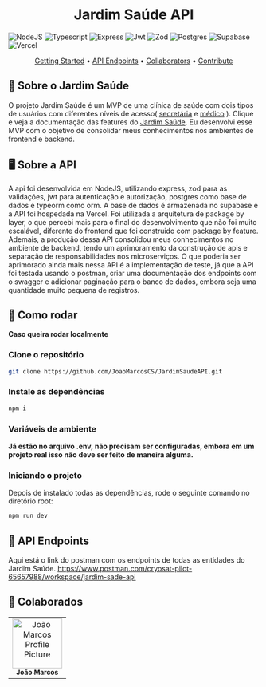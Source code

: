 [NODEJS_BADGE]: https://img.shields.io/badge/node.js-6DA55F?style=for-the-badge&logo=node.js&logoColor=white
[TYPESCRIPT__BADGE]: https://img.shields.io/badge/typescript-D4FAFF?style=for-the-badge&logo=typescript
[EXPRESS__BADGE]: https://img.shields.io/badge/express-005CFE?style=for-the-badge&logo=express
[POSTGRES_BADGE]:https://img.shields.io/badge/postgres-%23316192.svg?style=for-the-badge&logo=postgresql&logoColor=white
[JSONWEBTOKEN_BADGE]:https://img.shields.io/badge/JWT-black?style=for-the-badge&logo=JSON%20web%20tokens
[ZOD_BADGE]:https://img.shields.io/badge/zod-%233068b7.svg?style=for-the-badge&logo=zod&logoColor=white
[SUPABSE_BADGE]:https://img.shields.io/badge/Supabase-3ECF8E?style=for-the-badge&logo=supabase&logoColor=white
[VERCEL_BADGE]:https://img.shields.io/badge/vercel-%23000000.svg?style=for-the-badge&logo=vercel&logoColor=white


<h1 align="center" style="font-weight: bold;">Jardim Saúde API</h1>

![NodeJS][NODEJS_BADGE]
![Typescript][TYPESCRIPT__BADGE]
![Express][EXPRESS__BADGE]
![Jwt][JSONWEBTOKEN_BADGE]
![Zod][ZOD_BADGE]
![Postgres][POSTGRES_BADGE]
![Supabase][SUPABSE_BADGE]
![Vercel][VERCEL_BADGE]

<p align="center">
 <a href="#started">Getting Started</a> • 
  <a href="#routes">API Endpoints</a> •
 <a href="#colab">Collaborators</a> •
 <a href="#contribute">Contribute</a>
</p>

<h2 id="about">📖 Sobre o Jardim Saúde</h2>
O projeto Jardim Saúde é um MVP de uma clínica de saúde com dois tipos de usuários
com diferentes níveis de acesso(
     <a href="https://jardim-saude-doc.vercel.app/#secretarias">secretária</a> 
     e
    <a href="https://jardim-saude-doc.vercel.app/#medicos">médico</a>
    ). Clique e veja a documentação das features do <a href="https://jardim-saude-doc.vercel.app/">Jardim Saúde</a>. Eu desenvolvi esse MVP com o objetivo de consolidar meus conhecimentos nos ambientes de frontend e backend. 

<h2 id="api">🖥️ Sobre a API</h2>
A api foi desenvolvida em NodeJS, utilizando express, zod para as validações, jwt para autenticação e autorização, postgres como base de dados e typeorm como orm. A base de dados é armazenada no supabase e a API foi hospedada na Vercel. Foi utilizada a arquitetura de package by layer, o que percebi mais para o final do desenvolvimento que não foi muito escalável, diferente do frontend que foi construido com package by feature. Ademais, a produção dessa API consolidou meus conhecimentos no ambiente de backend,
tendo um aprimoramento da construção de apis e separação de responsabilidades nos microserviços. O que poderia ser aprimorado ainda mais nessa API é a implementação de teste, já que a API foi testada usando o postman, criar uma documentação dos endpoints com o swagger e adicionar paginação para o banco de dados, embora seja uma quantidade muito pequena de registros. 

<h2 id="started">🚀 Como rodar</h2>
<p align="left">
  <b>Caso queira rodar localmente</b>
</p>

<h3>Clone o repositório</h3>

```bash
git clone https://github.com/JoaoMarcosCS/JardimSaudeAPI.git
```

<h3>Instale as dependências</h3>

```bash
npm i
```

<h3>Variáveis de ambiente</h3>
<p align="left">
  <b>Já estão no arquivo .env, não precisam ser configuradas, embora em um projeto real isso não deve ser feito de maneira alguma.</b>
</p>

<h3>Iniciando o projeto</h3>

Depois de instalado todas as dependências, rode o seguinte comando no diretório root:

```bash
npm run dev
``````

<h2 id="endpoints">📍 API Endpoints</h2>

Aqui está o link do postman com os endpoints de todas as entidades do Jardim Saúde.
https://www.postman.com/cryosat-pilot-65657988/workspace/jardim-sade-api
​

<h2 id="colab">🤝 Colaborados</h2>

<table>
  <tr>
    <td align="center">
      <a href="#">
        <img src="https://avatars.githubusercontent.com/u/86919788?s=400&u=73dc71cd30d55a2a6992434df0fbd0c2bd877298&v=4" width="100px;" alt="João Marcos Profile Picture"/><br>
        <sub>
          <b>João Marcos</b>
        </sub>
      </a>
    </td>
  </tr>
</table>
